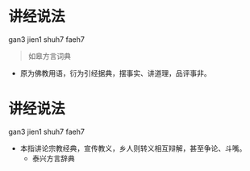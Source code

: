 # 讲经说法
gan3 jien1 shuh7 faeh7
> 如皋方言词典
- 原为佛教用语，衍为引经据典，摆事实、讲道理，品评事非。

# 讲经说法
gan3 jien1 shuh7 faeh7
+ 本指讲论宗教经典，宣传教义，乡人则转义相互辩解，甚至争论、斗嘴。
  * 泰兴方言辞典
